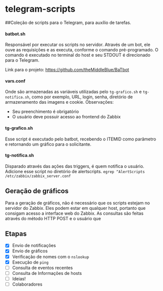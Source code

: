 # telegram-scripts

##Coleção de scripts para o Telegram, para auxílio de tarefas.

#### batbot.sh
Responsável por executar os scripts no servidor. Através de um bot, ele ouve as requisições e as executa, conforme o comando pré-programado. O comando é executado no terminal do host e seu STDOUT é direcionado para o Telegram.

Link para o projeto: https://github.com/theMiddleBlue/BaTbot

#### vars.conf
Onde são armazenadas as variáveis utilizadas pelo ```tg-grafico.sh``` e ```tg-notifica.sh```, como por exemplo, URL, login, senha, diretório de armazenamento das imagens e cookie.
Observações:
* Seu preenchimento é obrigatório
* O usuário deve possuir acesso ao frontend do Zabbix

#### tg-grafico.sh
Esse script é executado pelo batbot, recebendo o ITEMID como parâmetro e retornando um gráfico para o solicitante.

#### tg-notifica.sh
Disparado através das ações das triggers, é quem notifica o usuário.
Adicione esse script no diretório de alertscripts.
```egrep ^AlertScripts /etc/zabbix/zabbix_server.conf```

## Geração de gráficos
Para a geração de gráficos, não é necessário que os scripts estejam no servidor do Zabbix. Eles podem estar em qualquer host, portanto que consigam acesso a interface web do Zabbix. As consultas são feitas através do método HTTP POST e o usuário que 

## Etapas
- [x] Envio de notificações
- [x] Envio de gráficos
- [x] Verificação de nomes com o ```nslookup```
- [x] Execução de ```ping```
- [ ] Consulta de eventos recentes
- [ ] Consulta de Informações de hosts
- [ ] Ideias!
- [ ] Colaboradores
